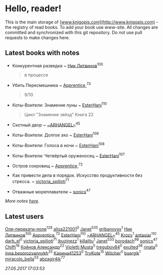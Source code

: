 # Hello, reader!
This is the main storage of [www.knigopis.com](http://www.knigopis.com) - the registry of read books.
To add your book use www-site. All changes are committed and synchronized with this git repository.
Do not use pull requests to make changes here.


## Latest books with notes
* Конкурентная разведка ~ [Ник Литвинов](users/241/241974816-vkontakte)<sup>100</sup>
    > в процессе

* Убить Пересмешника ~ [Apprentice ](users/528/52821952-vkontakte)<sup>73</sup>
    > 9/10

* Коты-Воители: Знамение луны ~ [EsterHani](users/305/30558181-vkontakte)<sup>110</sup>
    > Цикл "Знамение звёзд"
    > Книга 22

* Скотный двор ~ [~ARHANGEL~](users/642/64251996-vkontakte)<sup>45</sup>

* Коты-Воители: Долгое эхо ~ [EsterHani](users/305/30558181-vkontakte)<sup>109</sup>

* Коты-Воители: Голоса в ночи ~ [EsterHani](users/305/30558181-vkontakte)<sup>108</sup>

* Коты-Воители: Четвёртый оруженосец ~ [EsterHani](users/305/30558181-vkontakte)<sup>107</sup>

* Остров сокровищ ~ [Apprentice ](users/528/52821952-vkontakte)<sup>72</sup>

* Как привести дела в порядок. Искусство продуктивности без стресса. ~ [victoria_spilioti](users/219/219259003-vkontakte)<sup>71</sup>

* Отважные мореплаватели ~ [sonics](users/588/5880221-vkontakte)<sup>47</sup>


_More notes [here](latest_books_with_notes.md)._


## Latest users
[Оля-перекати-поле](users/108/10848515355906827860-mailru)<sup>128</sup> 
[alisa221001](users/172/172405580-vkontakte)<sup>0</sup> 
[Janet](users/108/108113656204404967440-google)<sup>535</sup> 
[gribanovsv](users/701/7011021-vkontakte)<sup>1</sup> 
[Ник Литвинов](users/241/241974816-vkontakte)<sup>100</sup> 
[Apprentice ](users/528/52821952-vkontakte)<sup>73</sup> 
[EsterHani](users/305/30558181-vkontakte)<sup>110</sup> 
[~ARHANGEL~](users/642/64251996-vkontakte)<sup>45</sup> 
[Krozy](users/100/100001728431584-facebook)<sup>1</sup> 
[antasiar](users/688/68827372-vkontakte)<sup>110</sup> 
[darb_el](users/184/184135339-vkontakte)<sup>0</sup> 
[victoria_spilioti](users/219/219259003-vkontakte)<sup>71</sup> 
[ibuzinezz](users/430/430126578-vkontakte)<sup>1</sup> 
[killalltu](users/118/1188128011316384-facebook)<sup>1</sup> 
[Janet](users/205/20565064-vkontakte)<sup>533</sup> 
[borodach](users/157/15706320-vkontakte)<sup>98</sup> 
[sonics](users/588/5880221-vkontakte)<sup>47</sup> 
[Chiffi](users/105/105831994080785626680-google)<sup>16</sup> 
[Койнов Александр](users/414/414040473-vkontakte)<sup>22</sup> 
[Violetti Musta](users/429/429430862-vkontakte)<sup>0</sup> 
[tregubov84](users/421/421477925-vkontakte)<sup>0</sup> 
[exulted](users/100/100599204551896265722-google)<sup>38</sup> 
[rinata](users/109/109765015536169874317-google)<sup>0</sup> 
[inna.besprozvannykh](users/733/73323849-yandex)<sup>25</sup> 
[Карина41253](users/134/134130628-vkontakte)<sup>0</sup> 
[TryKote](users/145/145737651-vkontakte)<sup>15</sup> 
[Witcher](users/187/187698988-vkontakte)<sup>0</sup> 
[bsergik](users/108/108664297870274640182-google)<sup>1</sup> 
[miracolo_bella](users/180/180139283-vkontakte)<sup>53</sup> 
[abzagir4ik](users/362/3621623-vkontakte)<sup>77</sup> 


_27.05.2017 17:03:53_
